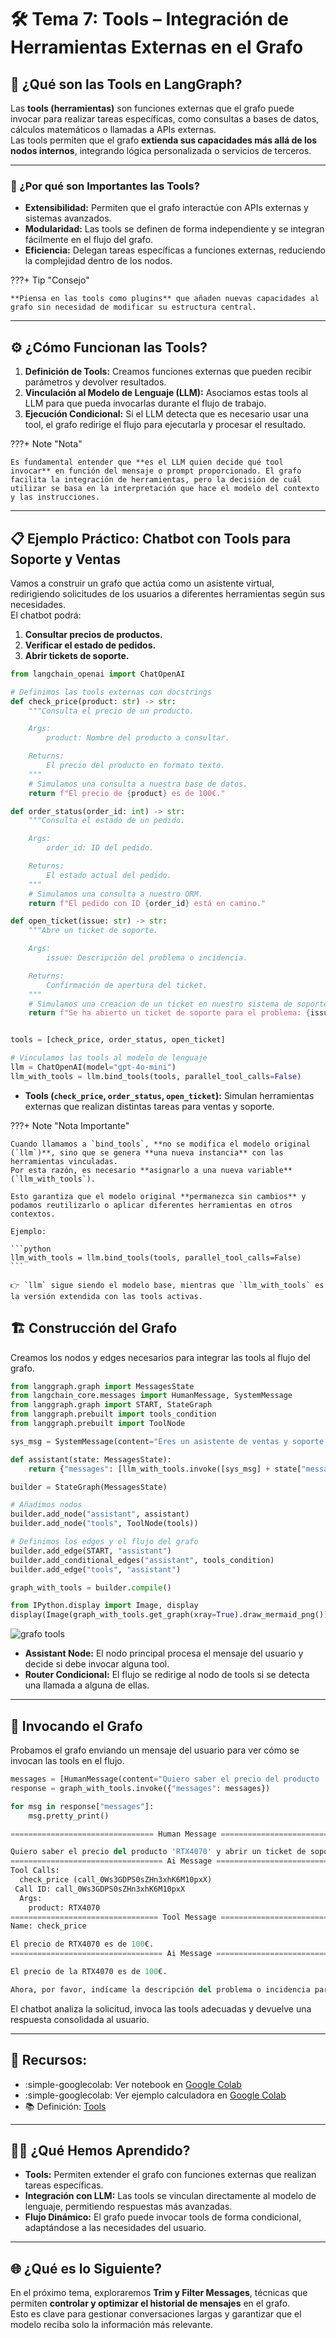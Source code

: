 # 🛠️ Tema 7: Tools – Integración de Herramientas Externas en el Grafo

## 🚀 ¿Qué son las Tools en LangGraph?

Las **tools (herramientas)** son funciones externas que el grafo puede invocar para realizar tareas específicas, como consultas a bases de datos, cálculos matemáticos o llamadas a APIs externas.  
Las tools permiten que el grafo **extienda sus capacidades más allá de los nodos internos**, integrando lógica personalizada o servicios de terceros.

---

### 🧠 ¿Por qué son Importantes las Tools?

- **Extensibilidad:** Permiten que el grafo interactúe con APIs externas y sistemas avanzados.
- **Modularidad:** Las tools se definen de forma independiente y se integran fácilmente en el flujo del grafo.
- **Eficiencia:** Delegan tareas específicas a funciones externas, reduciendo la complejidad dentro de los nodos.

???+ Tip "Consejo"

    **Piensa en las tools como plugins** que añaden nuevas capacidades al grafo sin necesidad de modificar su estructura central.

---

## ⚙️ ¿Cómo Funcionan las Tools?

1. **Definición de Tools:** Creamos funciones externas que pueden recibir parámetros y devolver resultados.
2. **Vinculación al Modelo de Lenguaje (LLM):** Asociamos estas tools al LLM para que pueda invocarlas durante el flujo de trabajo.
3. **Ejecución Condicional:** Si el LLM detecta que es necesario usar una tool, el grafo redirige el flujo para ejecutarla y procesar el resultado.

???+ Note "Nota"

    Es fundamental entender que **es el LLM quien decide qué tool invocar** en función del mensaje o prompt proporcionado. El grafo facilita la integración de herramientas, pero la decisión de cuál utilizar se basa en la interpretación que hace el modelo del contexto y las instrucciones.

---

## 📋 Ejemplo Práctico: Chatbot con Tools para Soporte y Ventas

Vamos a construir un grafo que actúa como un asistente virtual, redirigiendo solicitudes de los usuarios a diferentes herramientas según sus necesidades.  
El chatbot podrá:

1. **Consultar precios de productos.**
2. **Verificar el estado de pedidos.**
3. **Abrir tickets de soporte.**

```python hl_lines="41 45"
from langchain_openai import ChatOpenAI

# Definimos las tools externas con docstrings
def check_price(product: str) -> str:
    """Consulta el precio de un producto.

    Args:
        product: Nombre del producto a consultar.

    Returns:
        El precio del producto en formato texto.
    """
    # Simulamos una consulta a nuestra base de datos.
    return f"El precio de {product} es de 100€."

def order_status(order_id: int) -> str:
    """Consulta el estado de un pedido.

    Args:
        order_id: ID del pedido.

    Returns:
        El estado actual del pedido.
    """
    # Simulamos una consulta a nuestro ORM.
    return f"El pedido con ID {order_id} está en camino."

def open_ticket(issue: str) -> str:
    """Abre un ticket de soporte.

    Args:
        issue: Descripción del problema o incidencia.

    Returns:
        Confirmación de apertura del ticket.
    """
    # Simulamos una creacion de un ticket en nuestro sistema de soporte.
    return f"Se ha abierto un ticket de soporte para el problema: {issue}."


tools = [check_price, order_status, open_ticket]

# Vinculamos las tools al modelo de lenguaje
llm = ChatOpenAI(model="gpt-4o-mini")
llm_with_tools = llm.bind_tools(tools, parallel_tool_calls=False)
```

- **Tools (`check_price`, `order_status`, `open_ticket`):** Simulan herramientas externas que realizan distintas tareas para ventas y soporte.

???+ Note "Nota Importante"

    Cuando llamamos a `bind_tools`, **no se modifica el modelo original (`llm`)**, sino que se genera **una nueva instancia** con las herramientas vinculadas.
    Por esta razón, es necesario **asignarlo a una nueva variable** (`llm_with_tools`).

    Esto garantiza que el modelo original **permanezca sin cambios** y podamos reutilizarlo o aplicar diferentes herramientas en otros contextos.

    Ejemplo:

    ```python
    llm_with_tools = llm.bind_tools(tools, parallel_tool_calls=False)
    ```

    👉 `llm` sigue siendo el modelo base, mientras que `llm_with_tools` es la versión extendida con las tools activas.

## 🏗️ Construcción del Grafo

Creamos los nodos y edges necesarios para integrar las tools al flujo del grafo.

```python
from langgraph.graph import MessagesState
from langchain_core.messages import HumanMessage, SystemMessage
from langgraph.graph import START, StateGraph
from langgraph.prebuilt import tools_condition
from langgraph.prebuilt import ToolNode

sys_msg = SystemMessage(content="Eres un asistente de ventas y soporte. Responde usando las herramientas disponibles.")

def assistant(state: MessagesState):
    return {"messages": [llm_with_tools.invoke([sys_msg] + state["messages"])]}

builder = StateGraph(MessagesState)

# Añadimos nodos
builder.add_node("assistant", assistant)
builder.add_node("tools", ToolNode(tools))

# Definimos los edges y el flujo del grafo
builder.add_edge(START, "assistant")
builder.add_conditional_edges("assistant", tools_condition)
builder.add_edge("tools", "assistant")

graph_with_tools = builder.compile()

from IPython.display import Image, display
display(Image(graph_with_tools.get_graph(xray=True).draw_mermaid_png()))
```

![grafo tools](../assets/img/curso1/tema8/image.png)

- **Assistant Node:** El nodo principal procesa el mensaje del usuario y decide si debe invocar alguna tool.
- **Router Condicional:** El flujo se redirige al nodo de tools si se detecta una llamada a alguna de ellas.

---

## 🚀 Invocando el Grafo

Probamos el grafo enviando un mensaje del usuario para ver cómo se invocan las tools en el flujo.

```python
messages = [HumanMessage(content="Quiero saber el precio del producto 'RTX4070' y abrir un ticket de soporte.")]
response = graph_with_tools.invoke({"messages": messages})

for msg in response["messages"]:
    msg.pretty_print()
```

```python title="Response"
================================ Human Message =================================

Quiero saber el precio del producto 'RTX4070' y abrir un ticket de soporte.
================================== Ai Message ==================================
Tool Calls:
  check_price (call_0Ws3GDPS0sZHn3xhK6M10pxX)
 Call ID: call_0Ws3GDPS0sZHn3xhK6M10pxX
  Args:
    product: RTX4070
================================= Tool Message =================================
Name: check_price

El precio de RTX4070 es de 100€.
================================== Ai Message ==================================

El precio de la RTX4070 es de 100€.

Ahora, por favor, indícame la descripción del problema o incidencia para abrir el ticket de soporte.
```

El chatbot analiza la solicitud, invoca las tools adecuadas y devuelve una respuesta consolidada al usuario.

---

## 🔎 Recursos:

- :simple-googlecolab: Ver notebook en [Google Colab](https://colab.research.google.com/drive/1EQEkPwUoKKdaj_mmt2ypRiEsbCswm4bp?usp=sharing)
- :simple-googlecolab: Ver ejemplo calculadora en [Google Colab](https://colab.research.google.com/drive/1F3ytWJcWBtBYPsmt862wm5IL4iDOcwPh?usp=sharing)
- :books: Definición: [Tools](https://python.langchain.com/docs/concepts/tools)

---

## 🧑‍🏫 ¿Qué Hemos Aprendido?

- **Tools:** Permiten extender el grafo con funciones externas que realizan tareas específicas.
- **Integración con LLM:** Las tools se vinculan directamente al modelo de lenguaje, permitiendo respuestas más avanzadas.
- **Flujo Dinámico:** El grafo puede invocar tools de forma condicional, adaptándose a las necesidades del usuario.

---

## 🌐 ¿Qué es lo Siguiente?

En el próximo tema, exploraremos **Trim y Filter Messages**, técnicas que permiten **controlar y optimizar el historial de mensajes** en el grafo.  
Esto es clave para gestionar conversaciones largas y garantizar que el modelo reciba solo la información más relevante.
